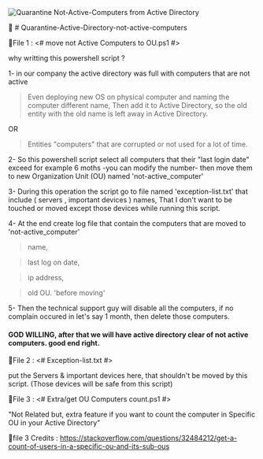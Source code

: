 <picture>
  <img alt="Quarantine Not-Active-Computers from Active Directory" src="https://i.imgur.com/zZjeMLN.png">
</picture>


📰 # Quarantine-Active-Directory-not-active-computers 


📂File 1 :
<# move not Active Computers to OU.ps1 #>

why writting this powershell script ?

1- in our company the active directory was full with computers that are not active
> Even deploying new OS on physical computer and naming the computer different name,
Then add it to Active Directory, so the old entity with the old name is left away in Active Directory. 

OR

> Entities "computers" that are corrupted or not used for a lot of time.

2- So this powershell script select all computers that their "last login date" exceed for example 6 moths -you can modify the number-
then move them to new Organization Unit (OU) named 'not-active_computer'

3- During this operation the script go to file named 'exception-list.txt'
that include ( servers , important devices ) names, That I don't want to be touched or moved
except those devices while running this script.

4- At the end create log file that contain
the computers that are moved to 'not-active_computer'
> name,

> last log on date,

> ip address,

> old OU. 'before moving'

5- Then the technical support guy will disable all the computers, if no complain occured in let's say 1 month,
then delete those computers.

<H4>GOD WILLING, after that we will have active directory clear of not active computers.
good end right.</H4>


📂File 2 :
<# Exception-list.txt #>

put the Servers & important devices here, that shouldn't be moved by this script.
(Those devices will be safe from this script)

📂File 3 :
<# Extra/get OU Computers count.ps1 #>

"Not Related but, extra feature if you want to count the computer in Specific OU in your Active Directory"

📜file 3 Credits : 
https://stackoverflow.com/questions/32484212/get-a-count-of-users-in-a-specific-ou-and-its-sub-ous
